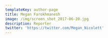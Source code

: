 ```yaml
---
templateKey: author-page
title: Megan Farokhmanesh
image: /img/screen_shot_2017-06-20.jpg
description: Reporter
twitter: 'https://twitter.com/Megan_Nicolett'
---
```

